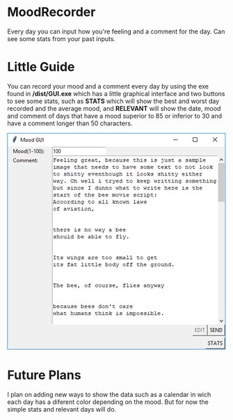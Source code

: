 # MoodRecorder
Every day you can input how you're feeling and a comment for the day. Can see some stats from your past inputs.

# Little Guide
You can record your mood and a comment every day by using the exe found in **/dist/GUI.exe** which has a little graphical interface and two buttons to see some stats, such as **STATS** which will show the best and worst day recorded and the average mood, and **RELEVANT** will show the date, mood and comment of days that have a mood superior to 85 or inferior to 30 and have a comment longer than 50 characters. 

![Image of the GUI](https://github.com/Jyskar/MoodRecorder/blob/master/GUI_Image.PNG)
# Future Plans
I plan on adding new ways to show the data such as a calendar in wich each day has a diferent color depending on the mood. But for now the simple stats and relevant days will do.
